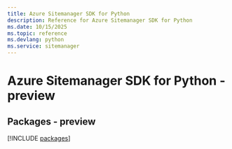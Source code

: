```yaml
---
title: Azure Sitemanager SDK for Python
description: Reference for Azure Sitemanager SDK for Python
ms.date: 10/15/2025
ms.topic: reference
ms.devlang: python
ms.service: sitemanager
---
```

# Azure Sitemanager SDK for Python - preview
## Packages - preview
[!INCLUDE [packages](sitemanager-index.md)]